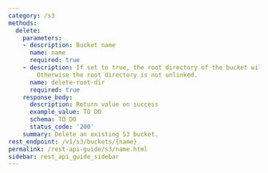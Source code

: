 ```yaml
---
category: /s3
methods:
  delete:
    parameters:
    - description: Bucket name
      name: name
      required: true
    - description: If set to true, the root directory of the bucket will also be unlinked.
        Otherwise the root directory is not unlinked.
      name: delete-root-dir
      required: true
    response_body:
      description: Return value on success
      example_value: TO DO
      schema: TO DO
      status_code: '200'
    summary: Delete an existing S3 bucket.
rest_endpoint: /v1/s3/buckets/{name}
permalink: /rest-api-guide/s3/name.html
sidebar: rest_api_guide_sidebar
---
```

